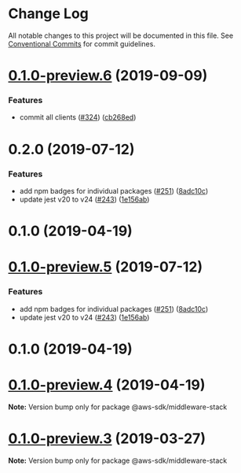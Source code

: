 # Change Log

All notable changes to this project will be documented in this file.
See [Conventional Commits](https://conventionalcommits.org) for commit guidelines.

# [0.1.0-preview.6](https://github.com/aws/aws-sdk-js-v3/compare/@aws-sdk/middleware-stack@0.1.0-preview.3...@aws-sdk/middleware-stack@0.1.0-preview.6) (2019-09-09)


### Features

* commit all clients ([#324](https://github.com/aws/aws-sdk-js-v3/issues/324)) ([cb268ed](https://github.com/aws/aws-sdk-js-v3/commit/cb268ed))



# 0.2.0 (2019-07-12)


### Features

* add npm badges for individual packages ([#251](https://github.com/aws/aws-sdk-js-v3/issues/251)) ([8adc10c](https://github.com/aws/aws-sdk-js-v3/commit/8adc10c))
* update jest v20 to v24 ([#243](https://github.com/aws/aws-sdk-js-v3/issues/243)) ([1e156ab](https://github.com/aws/aws-sdk-js-v3/commit/1e156ab))



# 0.1.0 (2019-04-19)





# [0.1.0-preview.5](https://github.com/aws/aws-sdk-js-v3/compare/@aws-sdk/middleware-stack@0.1.0-preview.3...@aws-sdk/middleware-stack@0.1.0-preview.5) (2019-07-12)


### Features

* add npm badges for individual packages ([#251](https://github.com/aws/aws-sdk-js-v3/issues/251)) ([8adc10c](https://github.com/aws/aws-sdk-js-v3/commit/8adc10c))
* update jest v20 to v24 ([#243](https://github.com/aws/aws-sdk-js-v3/issues/243)) ([1e156ab](https://github.com/aws/aws-sdk-js-v3/commit/1e156ab))



# 0.1.0 (2019-04-19)





# [0.1.0-preview.4](https://github.com/aws/aws-sdk-js-v3/compare/@aws-sdk/middleware-stack@0.1.0-preview.3...@aws-sdk/middleware-stack@0.1.0-preview.4) (2019-04-19)

**Note:** Version bump only for package @aws-sdk/middleware-stack

# [0.1.0-preview.3](https://github.com/aws/aws-sdk-js-v3/compare/@aws-sdk/middleware-stack@0.1.0-preview.2...@aws-sdk/middleware-stack@0.1.0-preview.3) (2019-03-27)

**Note:** Version bump only for package @aws-sdk/middleware-stack
